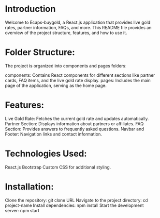 # Introduction

Welcome to Ecaps-buygold, a React.js application that provides live gold rates, partner information, FAQs, and more. This README file provides an overview of the project structure, features, and how to use it.

# Folder Structure:

The project is organized into components and pages folders:

components: Contains React components for different sections like partner cards, FAQ items, and the live gold rate display.
pages: Includes the main page of the application, serving as the home page.

# Features:

Live Gold Rate: Fetches the current gold rate and updates automatically.
Partner Section: Displays information about partners or affiliates.
FAQ Section: Provides answers to frequently asked questions.
Navbar and Footer: Navigation links and contact information.

# Technologies Used:

React.js
Bootstrap
Custom CSS for additional styling.

# Installation:

Clone the repository: git clone URL
Navigate to the project directory: cd project-name
Install dependencies: npm install
Start the development server: npm start
